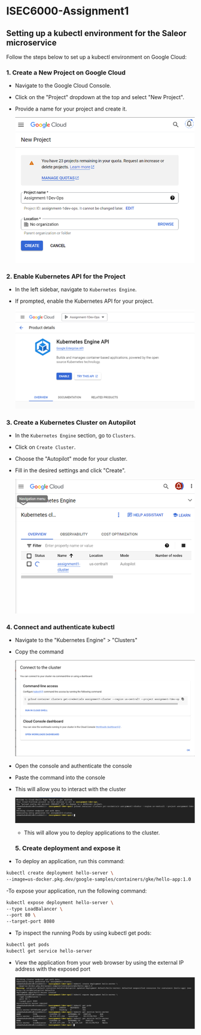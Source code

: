 # ISEC6000-Assignment1

## Setting up a kubectl environment for the Saleor microservice

Follow the steps below to set up a kubectl environment on Google Cloud:

### 1. Create a New Project on Google Cloud

- Navigate to the Google Cloud Console.
- Click on the "Project" dropdown at the top and select "New Project".
- Provide a name for your project and create it.

    ![Create Project](create-project.PNG)

### 2. Enable Kubernetes API for the Project

- In the left sidebar, navigate to `Kubernetes Engine`.
- If prompted, enable the Kubernetes API for your project.

    ![Enable Kubernetes API](enable-API-for-kubernetes.PNG)

### 3. Create a Kubernetes Cluster on Autopilot

- In the `Kubernetes Engine` section, go to `Clusters`.
- Click on `Create Cluster`.
- Choose the "Autopilot" mode for your cluster.
- Fill in the desired settings and click "Create".

    ![Create Autopilot Cluster](created-luster.PNG)

### 4. Connect and authenticate kubectl 
- Navigate to the "Kubernetes Engine" > "Clusters"
- Copy the command
  
    ![Create Autopilot Cluster](connect-cluster.PNG)
  
- Open the console and authenticate the console
- Paste the command into the console
- This will allow you to interact with the cluster

    ![Create Autopilot Cluster](console-connect.PNG)

  - This will allow you to deploy applications to the cluster.
 
  ### 5. Create deployment and expose it
- To deploy an application, run this command:
```bash
kubectl create deployment hello-server \
--image=us-docker.pkg.dev/google-samples/containers/gke/hello-app:1.0
```

-To expose your application, run the following command:


```bash
kubectl expose deployment hello-server \
--type LoadBalancer \
--port 80 \
--target-port 8080
```


- Tp inspect the running Pods by using kubectl get pods:
```bash
kubectl get pods
kubectl get service hello-server 
```
- View the application from your web browser by using the external IP address with the exposed
port

    ![Create Autopilot Cluster](deploy-expose.PNG)
